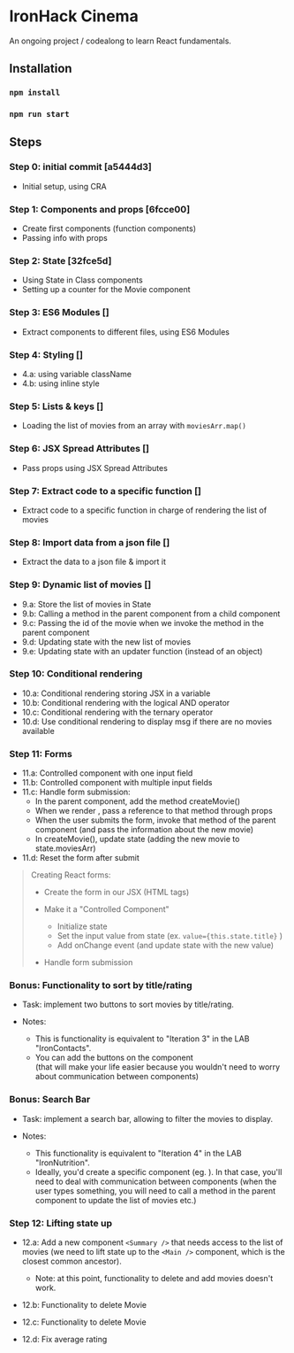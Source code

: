 # IronHack Cinema

An ongoing project / codealong to learn React fundamentals.


## Installation

### `npm install`
### `npm run start`


## Steps

### Step 0: initial commit [a5444d3]

- Initial setup, using CRA


### Step 1: Components and props [6fcce00]

- Create first components (function components)
- Passing info with props


### Step 2: State [32fce5d]

- Using State in Class components
- Setting up a counter for the Movie component


### Step 3: ES6 Modules []

- Extract components to different files, using ES6 Modules



### Step 4: Styling []

- 4.a: using variable className
- 4.b: using inline style


### Step 5: Lists & keys []
- Loading the list of movies from an array with `moviesArr.map()`


### Step 6: JSX Spread Attributes []
- Pass props using JSX Spread Attributes


### Step 7: Extract code to a specific function []
- Extract code to a specific function in charge of rendering the list of movies


### Step 8: Import data from a json file []
- Extract the data to a json file & import it


### Step 9: Dynamic list of movies []
- 9.a: Store the list of movies in State
- 9.b: Calling a method in the parent component from a child component
- 9.c: Passing the id of the movie when we invoke the method in the parent component
- 9.d: Updating state with the new list of movies
- 9.e: Updating state with an updater function (instead of an object)


### Step 10: Conditional rendering
- 10.a: Conditional rendering storing JSX in a variable
- 10.b: Conditional rendering with the logical AND operator
- 10.c: Conditional rendering with the ternary operator
- 10.d: Use conditional rendering to display msg if there are no movies available



### Step 11: Forms
- 11.a: Controlled component with one input field
- 11.b: Controlled component with multiple input fields
- 11.c: Handle form submission:
  - In the parent component, add the method createMovie()
  - When we render <AddMovie />, pass a reference to that method through props
  - When the user submits the form, invoke that method of the parent component (and pass the information about the new movie)
  - In createMovie(), update state (adding the new movie to state.moviesArr)
- 11.d: Reset the form after submit


> Creating React forms:
>
> - Create the form in our JSX (HTML tags)
>
> - Make it a "Controlled Component"
>   - Initialize state
>   - Set the input value from state (ex. `value={this.state.title}` )
>   - Add onChange event (and update state with the new value)
>
> - Handle form submission



### Bonus: Functionality to sort by title/rating

- Task: implement two buttons to sort movies by title/rating.

- Notes:
  - This is functionality is equivalent to "Iteration 3" in the LAB "IronContacts".
  - You can add the buttons on the component <Main /> (that will make your life easier because you wouldn't need to worry about communication between components)


### Bonus: Search Bar

- Task: implement a search bar, allowing to filter the movies to display.

- Notes: 
  - This functionality is equivalent to "Iteration 4" in the LAB "IronNutrition".
  - Ideally, you'd create a specific component (eg. <SearchBar /> ). In that case, you'll need to deal with communication between components (when the user types something, you will need to call a method in the parent component to update the list of movies etc.)




### Step 12: Lifting state up
- 12.a: Add a new component `<Summary />` that needs access to the list of movies (we need to lift state up to the `<Main />` component, which is the closest common ancestor).
  - Note: at this point, functionality to delete and add movies doesn't work.

- 12.b: Functionality to delete Movie
- 12.c: Functionality to delete Movie
- 12.d: Fix average rating



